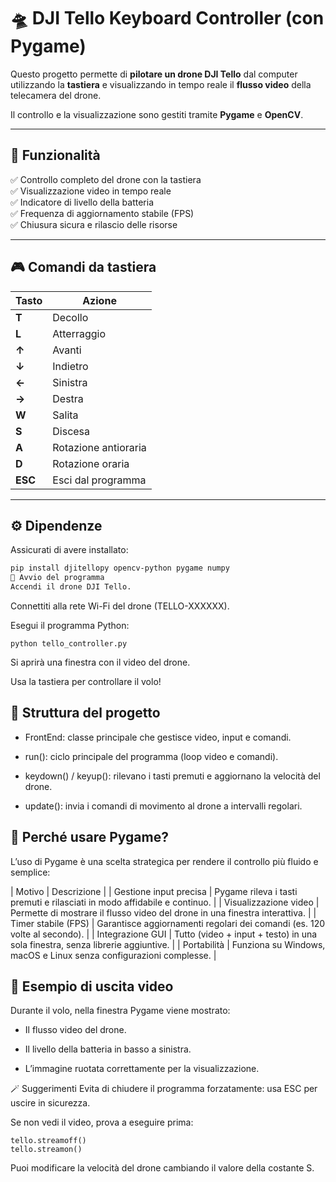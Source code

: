 # 🛸 DJI Tello Keyboard Controller (con Pygame)

Questo progetto permette di **pilotare un drone DJI Tello** dal computer utilizzando la **tastiera** e visualizzando in tempo reale il **flusso video** della telecamera del drone.

Il controllo e la visualizzazione sono gestiti tramite **Pygame** e **OpenCV**.

---

## 🎯 Funzionalità

✅ Controllo completo del drone con la tastiera  
✅ Visualizzazione video in tempo reale  
✅ Indicatore di livello della batteria  
✅ Frequenza di aggiornamento stabile (FPS)  
✅ Chiusura sicura e rilascio delle risorse

---

## 🎮 Comandi da tastiera

| Tasto | Azione |
|-------|--------|
| **T** | Decollo |
| **L** | Atterraggio |
| **↑** | Avanti |
| **↓** | Indietro |
| **←** | Sinistra |
| **→** | Destra |
| **W** | Salita |
| **S** | Discesa |
| **A** | Rotazione antioraria |
| **D** | Rotazione oraria |
| **ESC** | Esci dal programma |

---

## ⚙️ Dipendenze

Assicurati di avere installato:

```bash
pip install djitellopy opencv-python pygame numpy
🚀 Avvio del programma
Accendi il drone DJI Tello.
```

Connettiti alla rete Wi-Fi del drone (TELLO-XXXXXX).

Esegui il programma Python:

```
python tello_controller.py
```

Si aprirà una finestra con il video del drone.

Usa la tastiera per controllare il volo!

## 🧩 Struttura del progetto
- FrontEnd: classe principale che gestisce video, input e comandi.

- run(): ciclo principale del programma (loop video e comandi).

- keydown() / keyup(): rilevano i tasti premuti e aggiornano la velocità del drone.

- update(): invia i comandi di movimento al drone a intervalli regolari.

## 🧠 Perché usare Pygame?
L’uso di Pygame è una scelta strategica per rendere il controllo più fluido e semplice:

| Motivo	| Descrizione |
| Gestione input precisa |	Pygame rileva i tasti premuti e rilasciati in modo affidabile e continuo. |
| Visualizzazione video |	Permette di mostrare il flusso video del drone in una finestra interattiva. |
| Timer stabile (FPS) |	Garantisce aggiornamenti regolari dei comandi (es. 120 volte al secondo). |
| Integrazione GUI |	Tutto (video + input + testo) in una sola finestra, senza librerie aggiuntive. |
| Portabilità	| Funziona su Windows, macOS e Linux senza configurazioni complesse. |

## 🧰 Esempio di uscita video
Durante il volo, nella finestra Pygame viene mostrato:

- Il flusso video del drone.

- Il livello della batteria in basso a sinistra.

- L’immagine ruotata correttamente per la visualizzazione.

🪄 Suggerimenti
Evita di chiudere il programma forzatamente: usa ESC per uscire in sicurezza.

Se non vedi il video, prova a eseguire prima:

```
tello.streamoff()
tello.streamon()
```

Puoi modificare la velocità del drone cambiando il valore della costante S.
